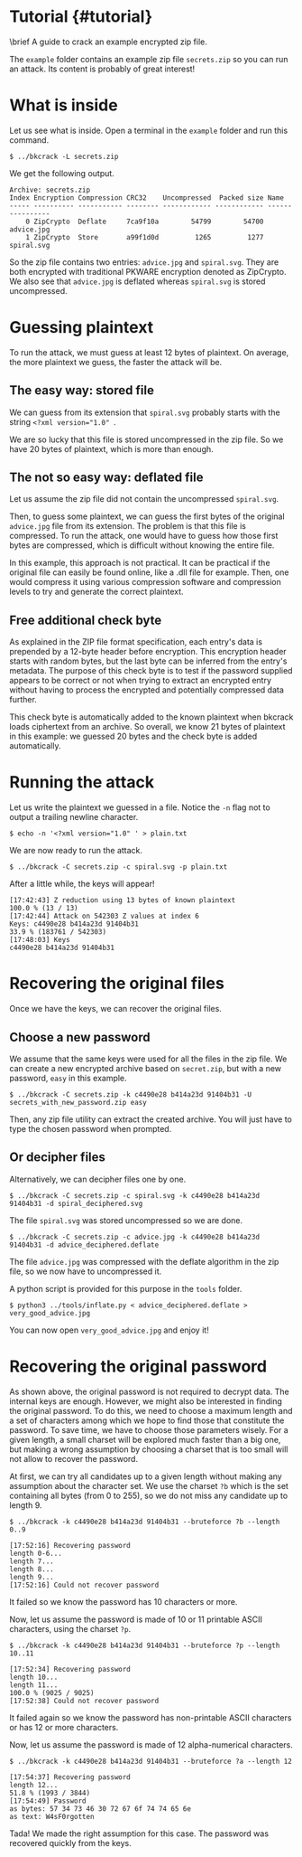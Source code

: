 Tutorial {#tutorial}
========

\brief A guide to crack an example encrypted zip file.

The `example` folder contains an example zip file `secrets.zip` so you can run an attack.
Its content is probably of great interest!

# What is inside

Let us see what is inside.
Open a terminal in the `example` folder and run this command.

    $ ../bkcrack -L secrets.zip

We get the following output.

    Archive: secrets.zip
    Index Encryption Compression CRC32    Uncompressed  Packed size Name
    ----- ---------- ----------- -------- ------------ ------------ ----------------
        0 ZipCrypto  Deflate     7ca9f10a        54799        54700 advice.jpg
        1 ZipCrypto  Store       a99f1d0d         1265         1277 spiral.svg

So the zip file contains two entries: `advice.jpg` and `spiral.svg`.
They are both encrypted with traditional PKWARE encryption denoted as ZipCrypto.
We also see that `advice.jpg` is deflated whereas `spiral.svg` is stored uncompressed.

# Guessing plaintext

To run the attack, we must guess at least 12 bytes of plaintext.
On average, the more plaintext we guess, the faster the attack will be.

## The easy way: stored file

We can guess from its extension that `spiral.svg` probably starts with the string `<?xml version="1.0" `.

We are so lucky that this file is stored uncompressed in the zip file.
So we have 20 bytes of plaintext, which is more than enough.

## The not so easy way: deflated file

Let us assume the zip file did not contain the uncompressed `spiral.svg`.

Then, to guess some plaintext, we can guess the first bytes of the original `advice.jpg` file from its extension.
The problem is that this file is compressed.
To run the attack, one would have to guess how those first bytes are compressed, which is difficult without knowing the entire file.

In this example, this approach is not practical.
It can be practical if the original file can easily be found online, like a .dll file for example.
Then, one would compress it using various compression software and compression levels to try and generate the correct plaintext.

## Free additional check byte

As explained in the ZIP file format specification, each entry's data is prepended by a 12-byte header before encryption.
This encryption header starts with random bytes, but the last byte can be inferred from the entry's metadata.
The purpose of this check byte is to test if the password supplied appears to be correct or not when trying to extract an encrypted entry without having to process the encrypted and potentially compressed data further.

This check byte is automatically added to the known plaintext when bkcrack loads ciphertext from an archive.
So overall, we know 21 bytes of plaintext in this example: we guessed 20 bytes and the check byte is added automatically.

# Running the attack

Let us write the plaintext we guessed in a file. Notice the `-n` flag not to output a trailing newline character.

    $ echo -n '<?xml version="1.0" ' > plain.txt

We are now ready to run the attack.

    $ ../bkcrack -C secrets.zip -c spiral.svg -p plain.txt

After a little while, the keys will appear!

    [17:42:43] Z reduction using 13 bytes of known plaintext
    100.0 % (13 / 13)
    [17:42:44] Attack on 542303 Z values at index 6
    Keys: c4490e28 b414a23d 91404b31
    33.9 % (183761 / 542303)
    [17:48:03] Keys
    c4490e28 b414a23d 91404b31

# Recovering the original files

Once we have the keys, we can recover the original files.

## Choose a new password

We assume that the same keys were used for all the files in the zip file.
We can create a new encrypted archive based on `secret.zip`, but with a new password, `easy` in this example.

    $ ../bkcrack -C secrets.zip -k c4490e28 b414a23d 91404b31 -U secrets_with_new_password.zip easy

Then, any zip file utility can extract the created archive. You will just have to type the chosen password when prompted.

## Or decipher files

Alternatively, we can decipher files one by one.

    $ ../bkcrack -C secrets.zip -c spiral.svg -k c4490e28 b414a23d 91404b31 -d spiral_deciphered.svg

The file `spiral.svg` was stored uncompressed so we are done.

    $ ../bkcrack -C secrets.zip -c advice.jpg -k c4490e28 b414a23d 91404b31 -d advice_deciphered.deflate

The file `advice.jpg` was compressed with the deflate algorithm in the zip file, so we now have to uncompressed it.

A python script is provided for this purpose in the `tools` folder.

    $ python3 ../tools/inflate.py < advice_deciphered.deflate > very_good_advice.jpg

You can now open `very_good_advice.jpg` and enjoy it!

# Recovering the original password

As shown above, the original password is not required to decrypt data.
The internal keys are enough.
However, we might also be interested in finding the original password.
To do this, we need to choose a maximum length and a set of characters among which we hope to find those that constitute the password.
To save time, we have to choose those parameters wisely.
For a given length, a small charset will be explored much faster than a big one, but making a wrong assumption by choosing a charset that is too small will not allow to recover the password.

At first, we can try all candidates up to a given length without making any assumption about the character set.
We use the charset `?b` which is the set containing all bytes (from 0 to 255), so we do not miss any candidate up to length 9.

    $ ../bkcrack -k c4490e28 b414a23d 91404b31 --bruteforce ?b --length 0..9

    [17:52:16] Recovering password
    length 0-6...
    length 7...
    length 8...
    length 9...
    [17:52:16] Could not recover password

It failed so we know the password has 10 characters or more.

Now, let us assume the password is made of 10 or 11 printable ASCII characters, using the charset `?p`.

    $ ../bkcrack -k c4490e28 b414a23d 91404b31 --bruteforce ?p --length 10..11

    [17:52:34] Recovering password
    length 10...
    length 11...
    100.0 % (9025 / 9025)
    [17:52:38] Could not recover password

It failed again so we know the password has non-printable ASCII characters or has 12 or more characters.

Now, let us assume the password is made of 12 alpha-numerical characters.

    $ ../bkcrack -k c4490e28 b414a23d 91404b31 --bruteforce ?a --length 12

    [17:54:37] Recovering password
    length 12...
    51.8 % (1993 / 3844)
    [17:54:49] Password
    as bytes: 57 34 73 46 30 72 67 6f 74 74 65 6e
    as text: W4sF0rgotten

Tada! We made the right assumption for this case.
The password was recovered quickly from the keys.
